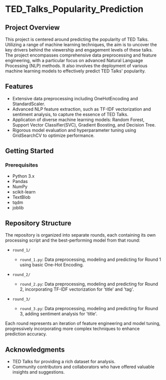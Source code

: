 # TED_Talks_Popularity_Prediction

## Project Overview
This project is centered around predicting the popularity of TED Talks. Utilizing a range of machine learning techniques, the aim is to uncover the key drivers behind the viewership and engagement levels of these talks. The project encompasses comprehensive data preprocessing and feature engineering, with a particular focus on advanced Natural Language Processing (NLP) methods. It also involves the deployment of various machine learning models to effectively predict TED Talks' popularity.

## Features
- Extensive data preprocessing including OneHotEncoding and StandardScaler.
- Advanced NLP feature extraction, such as TF-IDF vectorization and sentiment analysis, to capture the essence of TED Talks.
- Application of diverse machine learning models: Random Forest, Support Vector Classifier(SVC), Gradient Boosting, and Decision Tree.
- Rigorous model evaluation and hyperparameter tuning using GridSearchCV to optimize performance.

## Getting Started

### Prerequisites
- Python 3.x
- Pandas
- NumPy
- scikit-learn
- TextBlob
- tqdm
- joblib

## Repository Structure
The repository is organized into separate rounds, each containing its own processing script and the best-performing model from that round:

- `round_1/`
  - `round_1.py`: Data preprocessing, modeling and predicting for Round 1 using basic One-Hot Encoding.

- `round_2/`
  - `round_2.py`: Data preprocessing, modeling and predicting for Round 2, incorporating TF-IDF vectorization for 'title' and 'tag'.

- `round_3/`
  - `round_3.py`: Data preprocessing, modeling and predicting for Round 3, adding sentiment analysis for 'title'.

Each round represents an iteration of feature engineering and model tuning, progressively incorporating more complex techniques to enhance prediction accuracy.

## Acknowledgments
- TED Talks for providing a rich dataset for analysis.
- Community contributors and collaborators who have offered valuable insights and suggestions.


